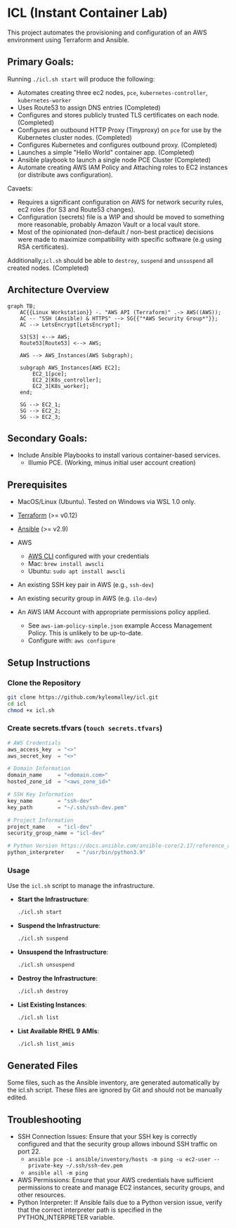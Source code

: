 # ICL (Instant Container Lab)

This project automates the provisioning and configuration of an AWS environment using Terraform and Ansible.

## Primary Goals:
Running `./icl.sh start` will produce the following:

- Automates creating three ec2 nodes, `pce`, `kubernetes-controller`, `kubernetes-worker`
- Uses Route53 to assign DNS entries (Completed)
- Configures and stores publicly trusted TLS certificates on each node. (Completed)
- Configures an outbound HTTP Proxy (Tinyproxy) on `pce` for use by the Kubernetes cluster nodes. (Completed)
- Configures Kubernetes and configures outbound proxy. (Completed)
- Launches a simple "Hello World" container app. (Completed)
- Ansible playbook to launch a single node PCE Cluster (Completed)
- Automate creating AWS IAM Policy and Attaching roles to EC2 instances (or distribute aws configuration). 

Cavaets:
 - Requires a significant configuration on AWS for network security rules, ec2 roles (for S3 and Route53 changes).
 - Configuration (secrets) file is a WIP and should be moved to something more reasonable, probably Amazon Vault or a local vault store.
 - Most of the opinionated (non-default / non-best practice) decisions were made to maximize compatibility with specific software (e.g using RSA certificates). 


Additionally,`icl.sh` should be able to `destroy`, `suspend` and `unsuspend` all created nodes. (Completed)

## Architecture Overview
```mermaid 
graph TB;
    AC{{Linux Workstation}} -. "AWS API (Terraform)" .-> AWS((AWS));
    AC -- "SSH (Ansible) & HTTPS" --> SG{{"*AWS Security Group*"}};
    AC --> LetsEncrypt[LetsEncrypt];

    S3[S3] <--> AWS;
    Route53[Route53] <--> AWS;

    AWS --> AWS_Instances(AWS Subgraph);

    subgraph AWS_Instances[AWS EC2];
        EC2_1[pce];
        EC2_2[K8s_controller];
        EC2_3[K8s_worker];
    end;
    
    SG --> EC2_1;
    SG --> EC2_2;
    SG --> EC2_3;
```
## Secondary Goals:
 - Include Ansible Playbooks to install various container-based services.
    - Illumio PCE. (Working, minus initial user account creation)

## Prerequisites

- MacOS/Linux (Ubuntu). Tested on Windows via WSL 1.0 only.
- [Terraform](https://www.terraform.io/downloads) (>= v0.12)
- [Ansible](https://docs.ansible.com/ansible/latest/installation_guide/intro_installation.html) (>= v2.9)

- AWS
    - [AWS CLI](https://aws.amazon.com/cli/) configured with your credentials
    - Mac: `brew install awscli`
    - Ubuntu: `sudo apt install awscli`

- An existing SSH key pair in AWS (e.g., `ssh-dev`)
- An existing security group in AWS (e.g. `ilo-dev`)
- An AWS IAM Account with appropriate permissions policy applied.
    - See `aws-iam-policy-simple.json` example Access Management Policy. This is unlikely to be up-to-date.
    - Configure with: `aws configure`
## Setup Instructions

### Clone the Repository

```bash
git clone https://github.com/kyleomalley/icl.git
cd icl
chmod +x icl.sh
```

### Create secrets.tfvars (`touch secrets.tfvars`)

```secrets.tfvars
# AWS Credentials
aws_access_key  = "<>"
aws_secret_key  = "<>"

# Domain Information
domain_name     = "<domain.com>"
hosted_zone_id  = "<aws_zone_id>"

# SSH Key Information
key_name        = "ssh-dev"
key_path        = "~/.ssh/ssh-dev.pem"

# Project Information
project_name    = "icl-dev"
security_group_name = "icl-dev"

# Python Version https://docs.ansible.com/ansible-core/2.17/reference_appendices/interpreter_discovery.html
python_interpreter    = "/usr/bin/python3.9"
```

### Usage

Use the `icl.sh` script to manage the infrastructure.

- **Start the Infrastructure**:

    ```bash
    ./icl.sh start
    ```

- **Suspend the Infrastructure**:

    ```bash
    ./icl.sh suspend
    ```

- **Unsuspend the Infrastructure**:

    ```bash
    ./icl.sh unsuspend
    ```

- **Destroy the Infrastructure**:

    ```bash
    ./icl.sh destroy
    ```

- **List Existing Instances**:

    ```bash
    ./icl.sh list
    ```

- **List Available RHEL 9 AMIs**:

    ```bash
    ./icl.sh list_amis
    ```

## Generated Files

Some files, such as the Ansible inventory, are generated automatically by the icl.sh script. These files are ignored by Git and should not be manually edited.

## Troubleshooting

- SSH Connection Issues: Ensure that your SSH key is correctly configured and that the security group allows inbound SSH traffic on port 22.
    - `ansible pce -i ansible/inventory/hosts -m ping -u ec2-user --private-key ~/.ssh/ssh-dev.pem`
    - `ansible all -m ping`
- AWS Permissions: Ensure that your AWS credentials have sufficient permissions to create and manage EC2 instances, security groups, and other resources.
- Python Interpreter: If Ansible fails due to a Python version issue, verify that the correct interpreter path is specified in the PYTHON_INTERPRETER variable.
